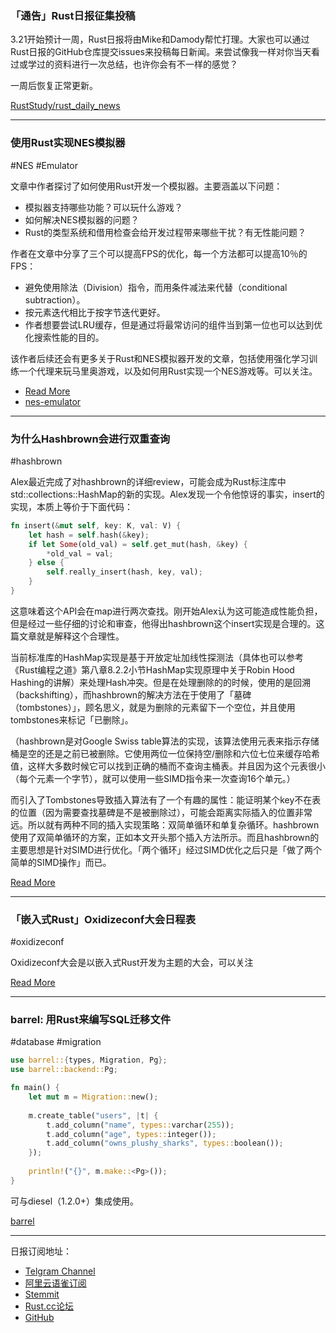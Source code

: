 ### 「通告」Rust日报征集投稿

3.21开始预计一周，Rust日报将由Mike和Damody帮忙打理。大家也可以通过Rust日报的GitHub仓库提交issues来投稿每日新闻。来尝试像我一样对你当天看过或学过的资料进行一次总结，也许你会有不一样的感觉？

一周后恢复正常更新。

[RustStudy/rust_daily_news](https://github.com/RustStudy/rust_daily_news)

---

### 使用Rust实现NES模拟器

#NES #Emulator

文章中作者探讨了如何使用Rust开发一个模拟器。主要涵盖以下问题：

- 模拟器支持哪些功能？可以玩什么游戏？
- 如何解决NES模拟器的问题？
- Rust的类型系统和借用检查会给开发过程带来哪些干扰？有无性能问题？

作者在文章中分享了三个可以提高FPS的优化，每一个方法都可以提高10％的FPS：

- 避免使用除法（Division）指令，而用条件减法来代替（conditional subtraction）。
- 按元素迭代相比于按字节迭代更好。
- 作者想要尝试LRU缓存，但是通过将最常访问的组件当到第一位也可以达到优化搜索性能的目的。

该作者后续还会有更多关于Rust和NES模拟器开发的文章，包括使用强化学习训练一个代理来玩马里奥游戏，以及如何用Rust实现一个NES游戏等。可以关注。

- [Read More](https://www.michaelburge.us/2019/03/18/nes-design.html)
- [nes-emulator](https://github.com/MichaelBurge/nes-emulator)

---

### 为什么Hashbrown会进行双重查询

#hashbrown 

Alex最近完成了对hashbrown的详细review，可能会成为Rust标注库中std::collections::HashMap的新的实现。Alex发现一个令他惊讶的事实，insert的实现，本质上等价于下面代码：

```rust
fn insert(&mut self, key: K, val: V) {
    let hash = self.hash(&key);
    if let Some(old_val) = self.get_mut(hash, &key) {
        *old_val = val;
    } else {
        self.really_insert(hash, key, val);
    }
}
```

这意味着这个API会在map进行两次查找。刚开始Alex认为这可能造成性能负担，但是经过一些仔细的讨论和审查，他得出hashbrown这个insert实现是合理的。这篇文章就是解释这个合理性。

当前标准库的HashMap实现是基于开放定址加线性探测法（具体也可以参考《Rust编程之道》第八章8.2.2小节HashMap实现原理中关于Robin Hood Hashing的讲解）来处理Hash冲突。但是在处理删除的的时候，使用的是回溯（backshifting），而hashbrown的解决方法在于使用了「墓碑（tombstones）」，顾名思义，就是为删除的元素留下一个空位，并且使用tombstones来标记「已删除」。

（hashbrown是对Google Swiss table算法的实现，该算法使用元表来指示存储桶是空的还是之前已被删除。它使用两位一位保持空/删除和六位七位来缓存哈希值，这样大多数时候它可以找到正确的桶而不查询主桶表。并且因为这个元表很小（每个元素一个字节），就可以使用一些SIMD指令来一次查询16个单元。）

而引入了Tombstones导致插入算法有了一个有趣的属性：能证明某个key不在表的位置（因为需要查找墓碑是不是被删除过），可能会距离实际插入的位置非常远。所以就有两种不同的插入实现策略：双简单循环和单复杂循环。hashbrown使用了双简单循环的方案，正如本文开头那个插入方法所示。而且hashbrown的主要思想是针对SIMD进行优化。「两个循环」经过SIMD优化之后只是「做了两个简单的SIMD操作」而已。

[Read More](https://gankro.github.io/blah/hashbrown-insert/)

---

### 「嵌入式Rust」Oxidizeconf大会日程表

#oxidizeconf

Oxidizeconf大会是以嵌入式Rust开发为主题的大会，可以关注

[Read More](https://oxidizeconf.com/schedule/)

---

### barrel: 用Rust来编写SQL迁移文件

#database #migration

```rust
use barrel::{types, Migration, Pg};
use barrel::backend::Pg;

fn main() {
    let mut m = Migration::new();
    
    m.create_table("users", |t| {
        t.add_column("name", types::varchar(255));
        t.add_column("age", types::integer());
        t.add_column("owns_plushy_sharks", types::boolean());
    });
    
    println!("{}", m.make::<Pg>());
}
```

可与diesel（1.2.0+）集成使用。

[barrel](https://github.com/spacekookie/barrel)

---

日报订阅地址：

- [Telgram Channel](https://t.me/rust_daily_news )
- [阿里云语雀订阅](https://www.yuque.com/chaosbot/rustnews)
- [Stemmit](https://steemit.com/@blackanger)
- [Rust.cc论坛](https://rust.cc)
- [GitHub](https://github.com/RustStudy/rust_daily_news)